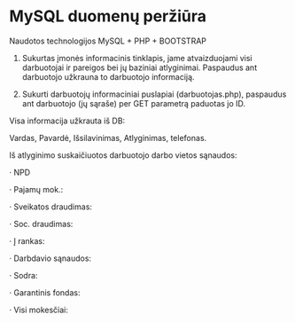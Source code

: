 # MySQL duomenų peržiūra

Naudotos technologijos MySQL + PHP + BOOTSTRAP

1. Sukurtas įmonės informacinis tinklapis, jame atvaizduojami visi darbuotojai ir pareigos bei jų baziniai atlyginimai. Paspaudus ant darbuotojo užkrauna to darbuotojo informaciją.

2. Sukurti darbuotojų informaciniai puslapiai (darbuotojas.php), paspaudus ant darbuotojo (jų sąraše) per GET parametrą paduotas jo ID.

Visa informacija užkrauta iš DB:

Vardas, Pavardė, Išsilavinimas, Atlyginimas, telefonas.

Iš atlyginimo suskaičiuotos darbuotojo darbo vietos sąnaudos:

·   NPD

·   Pajamų mok.:

·   Sveikatos draudimas:

·   Soc. draudimas:

·   Į rankas:

·   Darbdavio sąnaudos:

·   Sodra:

·   Garantinis fondas:

·   Visi mokesčiai: 
